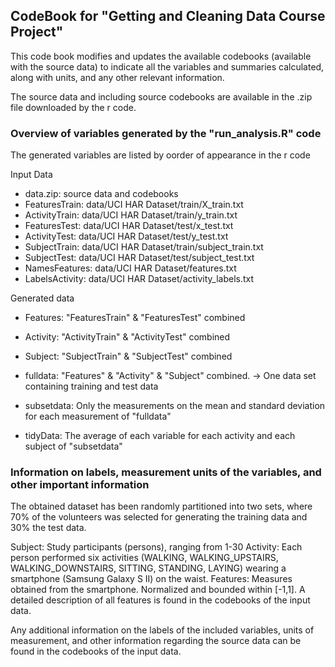 ## CodeBook for "Getting and Cleaning Data Course Project"

This code book modifies and updates the available codebooks (available with the source data) to indicate all the variables and summaries calculated, along with units, and any other relevant information.

The source data and including source codebooks are available in the .zip file downloaded by the r code.

### Overview of variables generated by the "run_analysis.R" code

The generated variables are listed by oorder of appearance in the r code

Input Data
* data.zip: source data and codebooks
* FeaturesTrain: data/UCI HAR Dataset/train/X_train.txt
* ActivityTrain: data/UCI HAR Dataset/train/y_train.txt
* FeaturesTest: data/UCI HAR Dataset/test/x_test.txt
* ActivityTest: data/UCI HAR Dataset/test/y_test.txt
* SubjectTrain: data/UCI HAR Dataset/train/subject_train.txt
* SubjectTest: data/UCI HAR Dataset/test/subject_test.txt
* NamesFeatures: data/UCI HAR Dataset/features.txt
* LabelsActivity: data/UCI HAR Dataset/activity_labels.txt

Generated data
* Features: "FeaturesTrain" & "FeaturesTest" combined
* Activity: "ActivityTrain" & "ActivityTest" combined
* Subject: "SubjectTrain" & "SubjectTest" combined
* fulldata: "Features" & "Activity" & "Subject" combined. -> One data set containing training and test data

* subsetdata: Only the measurements on the mean and standard deviation for each measurement of "fulldata"

* tidyData: The average of each variable for each activity and each subject of "subsetdata"

### Information on labels, measurement units of the variables, and other important information

The obtained dataset has been randomly partitioned into two sets, where 70% of the volunteers was selected for generating the training data and 30% the test data.

Subject: Study participants (persons), ranging from 1-30
Activity: Each person performed six activities (WALKING, WALKING_UPSTAIRS, WALKING_DOWNSTAIRS, SITTING, STANDING, LAYING) wearing a smartphone (Samsung Galaxy S II) on the waist.
Features: Measures obtained from the smartphone. Normalized and bounded within [-1,1]. A detailed description of all features is found in the codebooks of the input data.


Any additional information on the labels of the included variables, units of measurement, and other information regarding the source data can be found in the codebooks of the input data.

